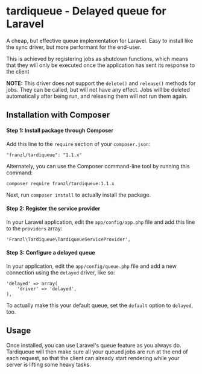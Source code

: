# tardiqueue - Delayed queue for Laravel

A cheap, but effective queue implementation for Laravel. Easy to install like the sync driver, but more performant for the end-user.

This is achieved by registering jobs as shutdown functions, which means that they will only be executed once the application has sent its response to the client

**NOTE:** This driver does not support the `delete()` and `release()` methods for jobs. They can be called, but will not have any effect. Jobs will be deleted automatically after being run, and releasing them will not run them again.

## Installation with Composer

#### Step 1: Install package through Composer

Add this line to the `require` section of your `composer.json`:

    "franzl/tardiqueue": "1.1.x"

Alternately, you can use the Composer command-line tool by running this command:

    composer require franzl/tardiqueue:1.1.x

Next, run `composer install` to actually install the package.

#### Step 2: Register the service provider

In your Laravel application, edit the `app/config/app.php` file and add this
line to the `providers` array:

    'Franzl\Tardiqueue\TardiqueueServiceProvider',

#### Step 3: Configure a delayed queue

In your application, edit the `app/config/queue.php` file and add a new connection using the `delayed` driver, like so:

    'delayed' => array(
        'driver' => 'delayed',
    ),

To actually make this your default queue, set the `default` option to `delayed`, too.

## Usage

Once installed, you can use Laravel's queue feature as you always do. Tardiqueue will then make sure all your queued jobs are run at the end of each request, so that the client can already start rendering while your server is lifting some heavy tasks.
